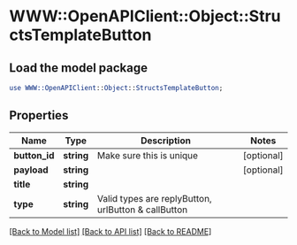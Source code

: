 # WWW::OpenAPIClient::Object::StructsTemplateButton

## Load the model package
```perl
use WWW::OpenAPIClient::Object::StructsTemplateButton;
```

## Properties
Name | Type | Description | Notes
------------ | ------------- | ------------- | -------------
**button_id** | **string** | Make sure this is unique | [optional] 
**payload** | **string** |  | [optional] 
**title** | **string** |  | 
**type** | **string** | Valid types are replyButton, urlButton &amp; callButton | 

[[Back to Model list]](../README.md#documentation-for-models) [[Back to API list]](../README.md#documentation-for-api-endpoints) [[Back to README]](../README.md)


